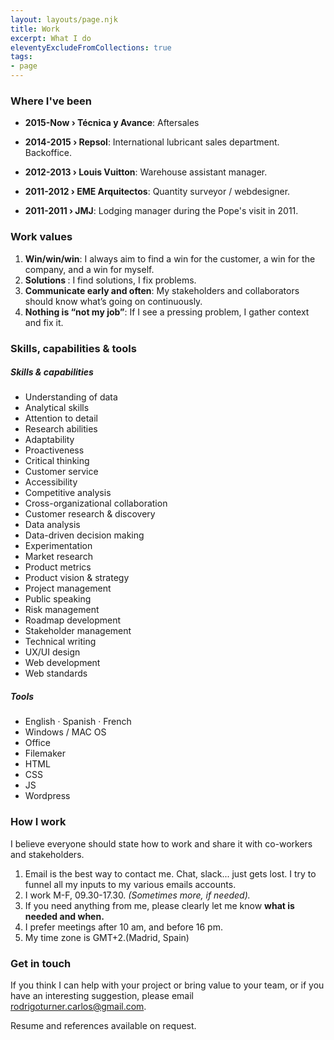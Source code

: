 ```yaml
---
layout: layouts/page.njk
title: Work
excerpt: What I do
eleventyExcludeFromCollections: true
tags:
- page
---
```


<h3>Where I've been</h3>
<ul>
<li><p><b>2015-Now › Técnica y Avance</b >:    Aftersales</p></li>
<li><p><b>2014-2015 › Repsol</b >:  International lubricant sales department. Backoffice.</p></li>
<li><p><b>2012-2013 › Louis Vuitton</b >:   Warehouse assistant manager.</p></li>
<li><p><b>2011-2012 › EME Arquitectos</b >:   Quantity surveyor / webdesigner.</p></li>
<li><p><b>2011-2011 › JMJ</b >:   Lodging manager during the Pope's visit in 2011.</p>
</li>
</ul>

<h3>Work values</h3>

1. <b>Win/win/win</b >:  I always aim to find a win for the customer, a win for the company, and a win for myself.   
2. <b>Solutions </b >:   I find solutions, I fix problems.   
3. <b>Communicate early and often</b >:   My stakeholders and collaborators should know what’s going on continuously.   
4. <b>Nothing is “not my job”</b >:   If I see a pressing problem, I gather context and fix it.   


<h3>Skills, capabilities & tools</h3>

<h5>Skills & capabilities</h5>

<ul class="col-2">
<li>Understanding of data</li>
<li>Analytical skills</li>
<li>Attention to detail</li>
<li>Research abilities</li>
<li>Adaptability</li>
<li>Proactiveness</li>
<li>Critical thinking</li>
<li>Customer service</li>
<li>Accessibility</li>
<li>Competitive analysis</li>
<li>Cross-organizational collaboration</li>
<li>Customer research & discovery</li>
<li>Data analysis</li>
<li>Data-driven decision making</li>
<li>Experimentation</li>
<li>Market research</li>
<li>Product metrics</li>
<li>Product vision & strategy</li>
<li>Project management</li>
<li>Public speaking</li>
<li>Risk management</li>
<li>Roadmap development</li>
<li>Stakeholder management</li>
<li>Technical writing</li>
<li>UX/UI design</li>
<li>Web development</li>
<li>Web standards</li>
</ul>

<h5>Tools</h5>
<ul class="col-2">
<li>English · Spanish · French</li>
<li>Windows / MAC OS</li>
<li>Office</li>
<li>Filemaker</li>
<li>HTML</li>
<li>CSS</li>
<li>JS</li>
<li>Wordpress</li>
</ul>


<h3>How I work</h3>

I believe everyone should state how to work and share it with co-workers and stakeholders.

1. Email is the best way to contact me. Chat, slack... just gets lost. I try to funnel all my inputs to my various emails accounts.
2. I work M-F, 09.30-17.30. <em>(Sometimes more, if needed).</em>
3. If you need anything from me, please clearly let me know <strong>what is needed and when.</strong>
4. I prefer meetings after 10 am, and before 16 pm.
5. My time zone is GMT+2.(Madrid, Spain)

<h3>Get in touch</h3>

If you think I can help with your project or bring value to your team, or if you have an interesting suggestion, please email rodrigoturner.carlos@gmail.com.

Resume and references available on request.